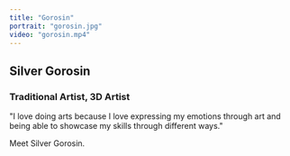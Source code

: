 ```yaml
---
title: "Gorosin"
portrait: "gorosin.jpg"
video: "gorosin.mp4"
---
```


## Silver Gorosin
### Traditional Artist, 3D Artist

"I love doing arts because I love expressing my emotions through art and being able to showcase my skills through different ways."

Meet Silver Gorosin.
